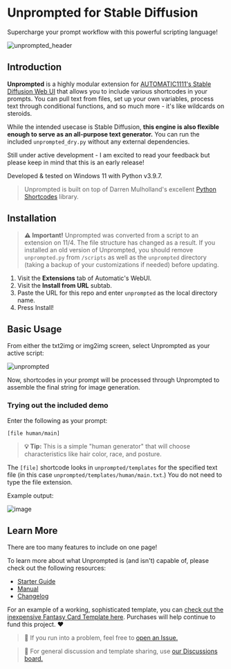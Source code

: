 # Unprompted for Stable Diffusion
Supercharge your prompt workflow with this powerful scripting language!

![unprompted_header](https://user-images.githubusercontent.com/95403634/199041569-7c6c5748-e7dc-4068-943f-c2d92745dbb5.png)

## Introduction

**Unprompted** is a highly modular extension for [AUTOMATIC1111's Stable Diffusion Web UI](https://github.com/AUTOMATIC1111/stable-diffusion-webui) that allows you to include various shortcodes in your prompts. You can pull text from files, set up your own variables, process text through conditional functions, and so much more - it's like wildcards on steroids.

While the intended usecase is Stable Diffusion, **this engine is also flexible enough to serve as an all-purpose text generator.** You can run the included `unprompted_dry.py` without any external dependencies.

Still under active development - I am excited to read your feedback but please keep in mind that this is an early release!

Developed & tested on Windows 11 with Python v3.9.7.

> Unprompted is built on top of Darren Mulholland's excellent [Python Shortcodes](https://www.dmulholl.com/dev/shortcodes.html) library.

## Installation

> **⚠️ Important!** Unprompted was converted from a script to an extension on 11/4. The file structure has changed as a result. If you installed an old version of Unprompted, you should remove `unprompted.py` from `/scripts` as well as the `unprompted` directory (taking a backup of your customizations if needed) before updating.

1. Visit the **Extensions** tab of Automatic's WebUI.
2. Visit the **Install from URL** subtab.
3. Paste the URL for this repo and enter `unprompted` as the local directory name.
4. Press Install!

## Basic Usage

From either the txt2img or img2img screen, select Unprompted as your active script:

![unprompted](https://user-images.githubusercontent.com/95403634/198924886-da1bd887-5e9f-4c29-a321-0bb1b590a327.png)

Now, shortcodes in your prompt will be processed through Unprompted to assemble the final string for image generation.

### Trying out the included demo

Enter the following as your prompt:

`[file human/main]`

> **💡 Tip:** This is a simple "human generator" that will choose characteristics like hair color, race, and posture.

The `[file]` shortcode looks in `unprompted/templates` for the specified text file (in this case `unprompted/templates/human/main.txt`.) You do not need to type the file extension.

Example output:

![image](https://user-images.githubusercontent.com/95403634/198927183-d98cdbb9-dab5-4623-9e1f-b77a0292714e.png)

## Learn More

There are too many features to include on one page!

To learn more about what Unprompted is (and isn't) capable of, please check out the following resources:

- [Starter Guide](./docs/GUIDE.md)
- [Manual](./docs/MANUAL.md)
- [Changelog](./docs/CHANGELOG.md)

For an example of a working, sophisticated template, you can [check out the inexpensive Fantasy Card Template here](https://payhip.com/b/hdgNR). Purchases will help continue to fund this project. ❤

> 🔧 If you run into a problem, feel free to [open an Issue.](https://github.com/ThereforeGames/unprompted/issues)

> 💬 For general discussion and template sharing, use [our Discussions board.](https://github.com/ThereforeGames/unprompted/discussions)